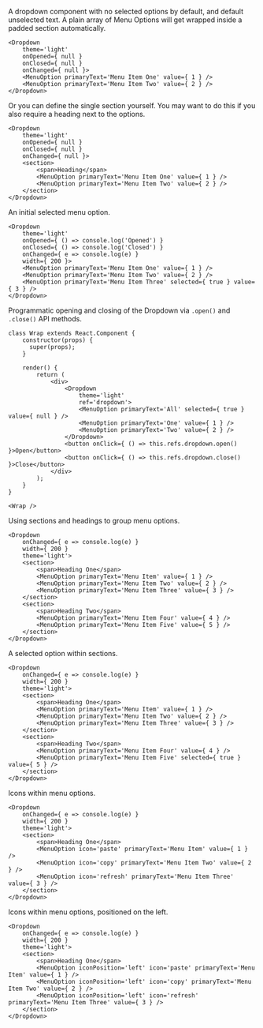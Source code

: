 A dropdown component with no selected options by default, and default unselected text.
A plain array of Menu Options will get wrapped inside a padded section automatically.

```
<Dropdown
    theme='light'
    onOpened={ null }
    onClosed={ null }
    onChanged={ null }>
    <MenuOption primaryText='Menu Item One' value={ 1 } />
    <MenuOption primaryText='Menu Item Two' value={ 2 } />
</Dropdown>
```

Or you can define the single section yourself. You may want to do this if you also require a heading next to the options.
```
<Dropdown
    theme='light'
    onOpened={ null }
    onClosed={ null }
    onChanged={ null }>
    <section>
        <span>Heading</span>
        <MenuOption primaryText='Menu Item One' value={ 1 } />
        <MenuOption primaryText='Menu Item Two' value={ 2 } />
    </section>
</Dropdown>
```


An initial selected menu option.

```
<Dropdown
    theme='light'
    onOpened={ () => console.log('Opened') }
    onClosed={ () => console.log('Closed') }
    onChanged={ e => console.log(e) }
    width={ 200 }>
    <MenuOption primaryText='Menu Item One' value={ 1 } />
    <MenuOption primaryText='Menu Item Two' value={ 2 } />
    <MenuOption primaryText='Menu Item Three' selected={ true } value={ 3 } />
</Dropdown>

```


Programmatic opening and closing of the Dropdown via `.open()` and `.close()` API methods.

```
class Wrap extends React.Component {
    constructor(props) {
      super(props);
    }

    render() {
        return (
            <div>
                <Dropdown
                    theme='light'
                    ref='dropdown'>
                    <MenuOption primaryText='All' selected={ true } value={ null } />
                    <MenuOption primaryText='One' value={ 1 } />
                    <MenuOption primaryText='Two' value={ 2 } />
                </Dropdown>
                <button onClick={ () => this.refs.dropdown.open() }>Open</button>
                <button onClick={ () => this.refs.dropdown.close() }>Close</button>
            </div>
        );
    }
}

<Wrap />

```


Using sections and headings to group menu options.

```
<Dropdown
    onChanged={ e => console.log(e) }
    width={ 200 }
    theme='light'>
    <section>
        <span>Heading One</span>
        <MenuOption primaryText='Menu Item' value={ 1 } />
        <MenuOption primaryText='Menu Item Two' value={ 2 } />
        <MenuOption primaryText='Menu Item Three' value={ 3 } />
    </section>
    <section>
        <span>Heading Two</span>
        <MenuOption primaryText='Menu Item Four' value={ 4 } />
        <MenuOption primaryText='Menu Item Five' value={ 5 } />
    </section>
</Dropdown>
```

A selected option within sections.
```
<Dropdown
    onChanged={ e => console.log(e) }
    width={ 200 }
    theme='light'>
    <section>
        <span>Heading One</span>
        <MenuOption primaryText='Menu Item' value={ 1 } />
        <MenuOption primaryText='Menu Item Two' value={ 2 } />
        <MenuOption primaryText='Menu Item Three' value={ 3 } />
    </section>
    <section>
        <span>Heading Two</span>
        <MenuOption primaryText='Menu Item Four' value={ 4 } />
        <MenuOption primaryText='Menu Item Five' selected={ true } value={ 5 } />
    </section>
</Dropdown>
```


Icons within menu options.
```
<Dropdown
    onChanged={ e => console.log(e) }
    width={ 200 }
    theme='light'>
    <section>
        <span>Heading One</span>
        <MenuOption icon='paste' primaryText='Menu Item' value={ 1 } />
        <MenuOption icon='copy' primaryText='Menu Item Two' value={ 2 } />
        <MenuOption icon='refresh' primaryText='Menu Item Three' value={ 3 } />
    </section>
</Dropdown>
```


Icons within menu options, positioned on the left.
```
<Dropdown
    onChanged={ e => console.log(e) }
    width={ 200 }
    theme='light'>
    <section>
        <span>Heading One</span>
        <MenuOption iconPosition='left' icon='paste' primaryText='Menu Item' value={ 1 } />
        <MenuOption iconPosition='left' icon='copy' primaryText='Menu Item Two' value={ 2 } />
        <MenuOption iconPosition='left' icon='refresh' primaryText='Menu Item Three' value={ 3 } />
    </section>
</Dropdown>
```
